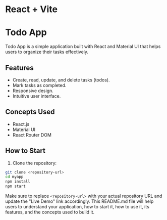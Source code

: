 # React + Vite

# Todo App

Todo App is a simple application built with React and Material UI that helps users to organize their tasks effectively.

## Features

- Create, read, update, and delete tasks (todos).
- Mark tasks as completed.
- Responsive design.
- Intuitive user interface.

## Concepts Used

- React.js
- Material UI
- React Router DOM

## How to Start

1. Clone the repository:

```bash
git clone <repository-url>
cd myapp
npm install
npm start

```

Make sure to replace `<repository-url>` with your actual repository URL and update the "Live Demo" link accordingly. This README.md file will help users to understand your application, how to start it, how to use it, its features, and the concepts used to build it.

